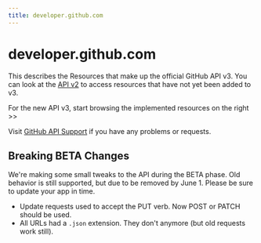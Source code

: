 ```yaml
---
title: developer.github.com
---
```


# developer.github.com

This describes the Resources that make up the official GitHub API v3.
You can look at the [API v2](http://develop.github.com/) to access
resources that have not yet been added to v3.

For the new API v3, start browsing the implemented resources on the
right >>

Visit [GitHub API
Support](http://support.github.com/discussions/api) if you
have any problems or requests.

## Breaking BETA Changes

We're making some small tweaks to the API during the BETA phase.  Old
behavior is still supported, but due to be removed by June 1.  Please be
sure to update your app in time.

* Update requests used to accept the PUT verb.  Now POST or PATCH should
  be used.
* All URLs had a `.json` extension.  They don't anymore (but old
  requests work still).
